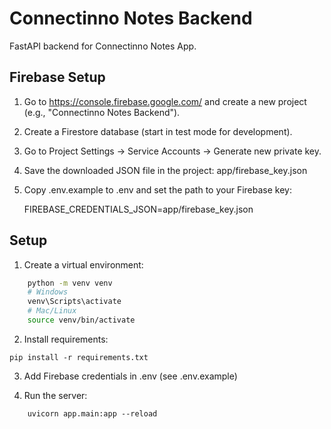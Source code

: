 # Connectinno Notes Backend

FastAPI backend for Connectinno Notes App.

## Firebase Setup

1. Go to https://console.firebase.google.com/ and create a new project (e.g., "Connectinno Notes Backend").
2. Create a Firestore database (start in test mode for development).
3. Go to Project Settings → Service Accounts → Generate new private key.
4. Save the downloaded JSON file in the project: app/firebase_key.json
5. Copy .env.example to .env and set the path to your Firebase key:

   FIREBASE_CREDENTIALS_JSON=app/firebase_key.json

## Setup

1. Create a virtual environment:
```bash
    python -m venv venv
    # Windows
    venv\Scripts\activate
    # Mac/Linux
    source venv/bin/activate
```
    

2. Install requirements:
```
pip install -r requirements.txt
```

3. Add Firebase credentials in .env (see .env.example)

4. Run the server:
```
    uvicorn app.main:app --reload
```
